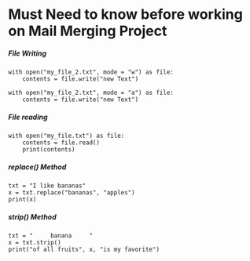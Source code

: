# Must Need to know before working on Mail Merging Project



##### File Writing
```
with open("my_file_2.txt", mode = "w") as file:
    contents = file.write("new Text")

with open("my_file_2.txt", mode = "a") as file:
    contents = file.write("new Text")

```


##### File reading

```
with open("my_file.txt") as file:
    contents = file.read()
    print(contents)

```



##### replace() Method


```
txt = "I like bananas"
x = txt.replace("bananas", "apples")
print(x)

```


##### strip() Method

```
txt = "     banana     "
x = txt.strip()
print("of all fruits", x, "is my favorite")
```


